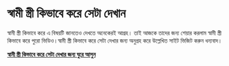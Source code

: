 
# স্বামী স্ত্রী কিভাবে করে সেটা দেখান

স্বামী স্ত্রী কিভাবে করে এ বিষয়টি জানতেও দেখতে অনেকেরই আগ্রহ। তাই আজকে তাদের জন্য শেয়ার করলাম স্বামী স্ত্রী কিভাবে করে পুরো ভিডিও।স্বামী স্ত্রী কিভাবে করে সেটা দেখার জন্য অনুগ্রহ করে উল্লেখিত সাইট ভিজিট করুন ধন্যবাদ। 

[**স্বামী স্ত্রী কিভাবে করে সেটা দেখার জন্য ঘুরে আসুন**](১https://cutlx.net/সহবাসের-দোয়া)